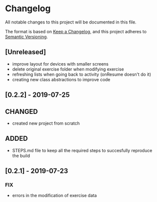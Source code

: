 # Changelog
All notable changes to this project will be documented in this file.

The format is based on [Keep a Changelog](https://keepachangelog.com/en/1.0.0/),
and this project adheres to [Semantic Versioning](https://semver.org/spec/v2.0.0.html).

## [Unreleased]
- improve layout for devices with smaller screens
- delete original exercise folder when modifying exercise
- refreshing lists when going back to activity (onResume doesn't do it)
- creating new class abstractions to improve code

## [0.2.2] - 2019-07-25
## CHANGED
- created new project from scratch

## ADDED
- STEPS.md file to keep all the required steps to succesfully reproduce the build

## [0.2.1] - 2019-07-23
### FIX
- errors in the modification of exercise data
